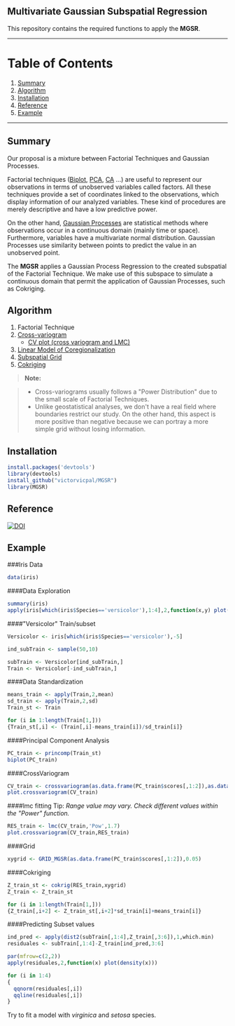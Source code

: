 ## Multivariate Gaussian Subspatial Regression

This repository contains the required functions to apply the **MGSR**. 


----------
# Table of Contents
1. [Summary](#summary)
2. [Algorithm](#algorithm)
3. [Installation](#installation)
4. [Reference](#reference)
5. [Example](#example)


-------------
## Summary

Our proposal is a mixture between Factorial Techniques and Gaussian Processes.

Factorial techniques ([Biplot](https://www.wikiwand.com/en/Biplot), [PCA](https://www.wikiwand.com/en/Principal_component_analysis), [CA](https://www.wikiwand.com/en/Correspondence_analysis) ...) are useful to represent our observations in terms of unobserved variables called factors. 
All these techniques provide a set of coordinates linked to the observations, which display information of our analyzed variables. 
These kind of procedures are merely descriptive and have a low predictive power.

On the other hand, [Gaussian Processes](https://www.wikiwand.com/en/Gaussian_process) are statistical methods where observations occur in a continuous domain (mainly time or space). 
Furthermore, variables have a multivariate normal distribution. Gaussian Processes use similarity between points to predict the value in an unobserved point.

The **MGSR** applies a Gaussian Process Regression to the created subspatial of the Factorial Technique.
We make use of this subspace to simulate a continuous domain that permit the application of Gaussian Processes, such as Cokriging.

## Algorithm

1. Factorial Technique
2. [Cross-variogram](https://github.com/victorvicpal/MGSR/blob/master/crossvariogram.R)
    * [CV plot (cross variogram and LMC)](https://github.com/victorvicpal/MGSR/blob/master/plot.crossvariogram.R)
3. [Linear Model of Coregionalization](https://github.com/victorvicpal/MGSR/blob/master/lmc.R)
4. [Subspatial Grid](https://github.com/victorvicpal/MGSR/blob/master/grid.R)
5. [Cokriging](https://github.com/victorvicpal/MGSR/blob/master/cokrig.R)

> **Note:**

> - Cross-variograms usually follows a "Power Distribution" due to the small scale of Factorial Techniques.
> - Unlike geostatistical analyses, we don't have a real field where boundaries restrict our study. On the other hand, this aspect is more positive than negative because we can portray a more simple grid without losing information.

## Installation
```R
install.packages('devtools')
library(devtools)
install_github("victorvicpal/MGSR")
library(MGSR)
```

## Reference
[![DOI](https://zenodo.org/badge/DOI/10.5281/zenodo.264102.svg)](https://doi.org/10.5281/zenodo.264102)

## Example

###Iris Data
```R
data(iris)
```
####Data Exploration
```R
summary(iris)
apply(iris[which(iris$Species=='versicolor'),1:4],2,function(x,y) plot(density(x))) #density function
```
####"Versicolor" Train/subset
```R
Versicolor <- iris[which(iris$Species=='versicolor'),-5]

ind_subTrain <- sample(50,10)

subTrain <- Versicolor[ind_subTrain,]
Train <- Versicolor[-ind_subTrain,]
```
####Data Standardization
```R
means_train <- apply(Train,2,mean)
sd_train <- apply(Train,2,sd)
Train_st <- Train

for (i in 1:length(Train[1,]))
{Train_st[,i] <- (Train[,i]-means_train[i])/sd_train[i]}
```

####Principal Component Analysis
```R
PC_train <- princomp(Train_st)
biplot(PC_train)
```
####CrossVariogram
```R
CV_train <- crossvariogram(as.data.frame(PC_train$scores[,1:2]),as.data.frame(Train_st),10)
plot.crossvariogram(CV_train)
```

####lmc fitting
Tip: *Range value may vary. Check different values within the "Power" function.*
```R
RES_train <- lmc(CV_train,'Pow',1.7)
plot.crossvariogram(CV_train,RES_train)
```

####Grid
```R
xygrid <- GRID_MGSR(as.data.frame(PC_train$scores[,1:2]),0.05)
```

####Cokriging
```R
Z_train_st <- cokrig(RES_train,xygrid)
Z_train <- Z_train_st

for (i in 1:length(Train[1,]))
{Z_train[,i+2] <- Z_train_st[,i+2]*sd_train[i]+means_train[i]}
```

####Predicting Subset values
```R
ind_pred <- apply(dist2(subTrain[,1:4],Z_train[,3:6]),1,which.min)
residuales <- subTrain[,1:4]-Z_train[ind_pred,3:6]

par(mfrow=c(2,2))
apply(residuales,2,function(x) plot(density(x)))

for (i in 1:4)
{
  qqnorm(residuales[,i])
  qqline(residuales[,i])
}
```

Try to fit  a model with *virginica* and *setosa* species.
